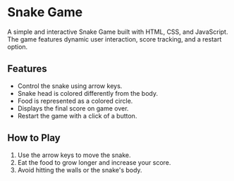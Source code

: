 # Snake Game

A simple and interactive Snake Game built with HTML, CSS, and JavaScript. The game features dynamic user interaction, score tracking, and a restart option.

## Features
- Control the snake using arrow keys.
- Snake head is colored differently from the body.
- Food is represented as a colored circle.
- Displays the final score on game over.
- Restart the game with a click of a button.

## How to Play
1. Use the arrow keys to move the snake.
2. Eat the food to grow longer and increase your score.
3. Avoid hitting the walls or the snake's body.

